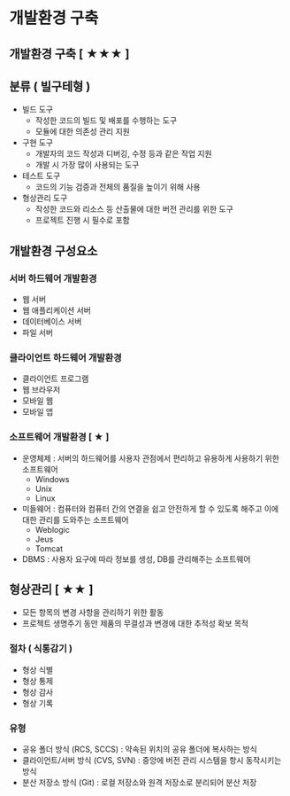 # 개발환경 구축
## 개발환경 구축 [ ★★★ ]
## 분류 ( 빌구테형 )
- 빌드 도구
  - 작성한 코드의 빌드 및 배포를 수행하는 도구
  - 모듈에 대한 의존성 관리 지원
- 구현 도구
  - 개발자의 코드 작성과 디버깅, 수정 등과 같은 작업 지원
  - 개발 시 가장 많이 사용되는 도구
- 테스트 도구
  - 코드의 기능 검증과 전체의 품질을 높이기 위해 사용
- 형상관리 도구
  - 작성한 코드와 리소스 등 산출물에 대한 버전 관리를 위한 도구
  - 프로젝트 진행 시 필수로 포함

## 개발환경 구성요소
### 서버 하드웨어 개발환경
- 웹 서버
- 웹 애플리케이션 서버
- 데이터베이스 서버
- 파일 서버

### 클라이언트 하드웨어 개발환경
- 클라이언트 프로그램
- 웹 브라우저
- 모바일 웹
- 모바일 앱

### 소프트웨어 개발환경 [ ★ ]
- 운영체제 : 서버의 하드웨어를 사용자 관점에서 편리하고 유용하게 사용하기 위한 소프트웨어
  - Windows
  - Unix
  - Linux
- 미들웨어 : 컴퓨터와 컴퓨터 간의 연결을 쉽고 안전하게 할 수 있도록 해주고 이에 대한 관리를 도와주는 소프트웨어
  - Weblogic
  - Jeus
  - Tomcat
- DBMS : 사용자 요구에 따라 정보를 생성, DB를 관리해주는 소프트웨어

## 형상관리 [ ★★ ]
- 모든 항목의 변경 사항을 관리하기 위한 활동
- 프로젝트 생명주기 동안 제품의 무결성과 변경에 대한 추적성 확보 목적

### 절차 ( 식통감기 )
- 형상 식별
- 형상 통제
- 형상 감사
- 형상 기록

### 유형
- 공유 폴더 방식 (RCS, SCCS) : 약속된 위치의 공유 폴더에 복사하는 방식 
- 클라이언트/서버 방식 (CVS, SVN) : 중앙에 버전 관리 시스템을 항시 동작시키는 방식
- 분산 저장소 방식 (Git) : 로컬 저장소와 원격 저장소로 분리되어 분산 저장














